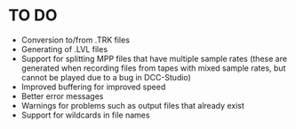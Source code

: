 # TO DO #

- Conversion to/from .TRK files
- Generating of .LVL files
- Support for splitting MPP files that have multiple sample rates (these are generated when recording files from tapes with mixed sample rates, but cannot be played due to a bug in DCC-Studio)
- Improved buffering for improved speed
- Better error messages
- Warnings for problems such as output files that already exist
- Support for wildcards in file names

